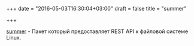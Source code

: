+++
date = "2016-05-03T16:30:04+03:00"
draft = false
title = "summer"

+++

<p><a href="https://github.com/dolftax/summer">summer</a>&nbsp;- Пакет который предоставляет REST API к файловой системе Linux.</p>

